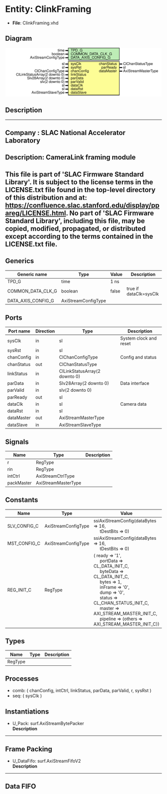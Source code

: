 # Entity: ClinkFraming

- **File**: ClinkFraming.vhd
## Diagram

![Diagram](ClinkFraming.svg "Diagram")
## Description

-----------------------------------------------------------------------------
 Company    : SLAC National Accelerator Laboratory
-----------------------------------------------------------------------------
 Description:
 CameraLink framing module
-----------------------------------------------------------------------------
 This file is part of 'SLAC Firmware Standard Library'.
 It is subject to the license terms in the LICENSE.txt file found in the
 top-level directory of this distribution and at:
    https://confluence.slac.stanford.edu/display/ppareg/LICENSE.html.
 No part of 'SLAC Firmware Standard Library', including this file,
 may be copied, modified, propagated, or distributed except according to
 the terms contained in the LICENSE.txt file.
-----------------------------------------------------------------------------
## Generics

| Generic name       | Type                | Value | Description             |
| ------------------ | ------------------- | ----- | ----------------------- |
| TPD_G              | time                | 1 ns  |                         |
| COMMON_DATA_CLK_G  | boolean             | false |  true if dataClk=sysClk |
| DATA_AXIS_CONFIG_G | AxiStreamConfigType |       |                         |
## Ports

| Port name  | Direction | Type                          | Description            |
| ---------- | --------- | ----------------------------- | ---------------------- |
| sysClk     | in        | sl                            | System clock and reset |
| sysRst     | in        | sl                            |                        |
| chanConfig | in        | ClChanConfigType              | Config and status      |
| chanStatus | out       | ClChanStatusType              |                        |
| linkStatus | in        | ClLinkStatusArray(2 downto 0) |                        |
| parData    | in        | Slv28Array(2 downto 0)        | Data interface         |
| parValid   | in        | slv(2 downto 0)               |                        |
| parReady   | out       | sl                            |                        |
| dataClk    | in        | sl                            | Camera data            |
| dataRst    | in        | sl                            |                        |
| dataMaster | out       | AxiStreamMasterType           |                        |
| dataSlave  | in        | AxiStreamSlaveType            |                        |
## Signals

| Name       | Type                | Description |
| ---------- | ------------------- | ----------- |
| r          | RegType             |             |
| rin        | RegType             |             |
| intCtrl    | AxiStreamCtrlType   |             |
| packMaster | AxiStreamMasterType |             |
## Constants

| Name         | Type                | Value                                                                                                                                                                                                                                                                                                                                                                                                                                                                                                                                                                                                         | Description |
| ------------ | ------------------- | ------------------------------------------------------------------------------------------------------------------------------------------------------------------------------------------------------------------------------------------------------------------------------------------------------------------------------------------------------------------------------------------------------------------------------------------------------------------------------------------------------------------------------------------------------------------------------------------------------------- | ----------- |
| SLV_CONFIG_C | AxiStreamConfigType |  ssiAxiStreamConfig(dataBytes => 16,<br><span style="padding-left:20px"> tDestBits => 0)                                                                                                                                                                                                                                                                                                                                                                                                                                                                                                                      |             |
| MST_CONFIG_C | AxiStreamConfigType |  ssiAxiStreamConfig(dataBytes => 16,<br><span style="padding-left:20px"> tDestBits => 0)                                                                                                                                                                                                                                                                                                                                                                                                                                                                                                                      |             |
| REG_INIT_C   | RegType             |  (       ready    => '1',<br><span style="padding-left:20px">       portData => CL_DATA_INIT_C,<br><span style="padding-left:20px">       byteData => CL_DATA_INIT_C,<br><span style="padding-left:20px">       bytes    => 1,<br><span style="padding-left:20px">       inFrame  => '0',<br><span style="padding-left:20px">       dump     => '0',<br><span style="padding-left:20px">       status   => CL_CHAN_STATUS_INIT_C,<br><span style="padding-left:20px">       master   => AXI_STREAM_MASTER_INIT_C,<br><span style="padding-left:20px">       pipeline => (others => AXI_STREAM_MASTER_INIT_C)) |             |
## Types

| Name    | Type | Description |
| ------- | ---- | ----------- |
| RegType |      |             |
## Processes
- comb: ( chanConfig, intCtrl, linkStatus, parData, parValid, r,
                   sysRst )
- seq: ( sysClk )
## Instantiations

- U_Pack: surf.AxiStreamBytePacker
</br>**Description**
-------------------------------
 Frame Packing
-------------------------------

- U_DataFifo: surf.AxiStreamFifoV2
</br>**Description**
-------------------------------
 Data FIFO
-------------------------------


